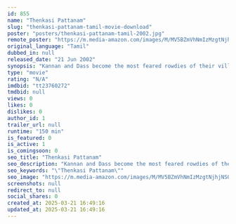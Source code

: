 ```yaml
---
id: 855
name: "Thenkasi Pattanam"
slug: "thenkasi-pattanam-tamil-movie-download"
poster: "posters/thenkasi-pattanam-tamil-2002.jpg"
remote_poster: "https://m.media-amazon.com/images/M/MV5BZmVhNmIzMzgtNjhjNS00MTcwLWIxOTUtNWIzMjJkM2E2YjI4XkEyXkFqcGdeQXVyMTEzNzg0Mjkx._V1_SX300.jpg"
original_language: "Tamil"
dubbed_in: null
released_date: "21 Jun 2002"
synopsis: "Kannan and Dass become the most feared rowdies of their village. Later, things take a hilarious turn when they fall in love with the same woman."
type: "movie"
rating: "N/A"
imdbid: "tt23760272"
tmdbid: null
views: 0
likes: 0
dislikes: 0
author_id: 1
trailer_url: null
runtime: "150 min"
is_featured: 0
is_active: 1
is_comingsoon: 0
seo_title: "Thenkasi Pattanam"
seo_description: "Kannan and Dass become the most feared rowdies of their village. Later, things take a hilarious turn when they fall in love with the same woman."
seo_keywords: "\"Thenkasi Pattanam\""
seo_image: "https://m.media-amazon.com/images/M/MV5BZmVhNmIzMzgtNjhjNS00MTcwLWIxOTUtNWIzMjJkM2E2YjI4XkEyXkFqcGdeQXVyMTEzNzg0Mjkx._V1_SX300.jpg"
screenshots: null
redirect_to: null
social_shares: 0
created_at: 2025-03-21 16:49:16
updated_at: 2025-03-21 16:49:16
---
```


